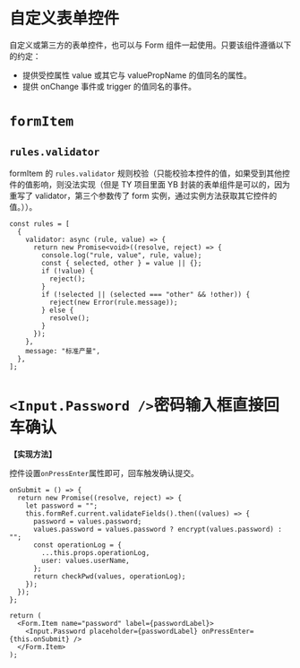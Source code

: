 # 自定义表单控件

自定义或第三方的表单控件，也可以与 Form 组件一起使用。只要该组件遵循以下的约定：

- 提供受控属性 value 或其它与 valuePropName 的值同名的属性。
- 提供 onChange 事件或 trigger 的值同名的事件。

# `formItem`

## `rules.validator`

formItem 的 `rules.validator` 规则校验（只能校验本控件的值，如果受到其他控件的值影响，则没法实现（但是 TY 项目里面 YB 封装的表单组件是可以的，因为重写了 validator，第三个参数传了 form 实例，通过实例方法获取其它控件的值。））。

```tsx
const rules = [
  {
    validator: async (rule, value) => {
      return new Promise<void>((resolve, reject) => {
        console.log("rule, value", rule, value);
        const { selected, other } = value || {};
        if (!value) {
          reject();
        }
        if (!selected || (selected === "other" && !other)) {
          reject(new Error(rule.message));
        } else {
          resolve();
        }
      });
    },
    message: "标准产量",
  },
];
```

# `<Input.Password />`密码输入框直接回车确认

**【实现方法】**

控件设置`onPressEnter`属性即可，回车触发确认提交。

```tsx
onSubmit = () => {
  return new Promise((resolve, reject) => {
    let password = "";
    this.formRef.current.validateFields().then((values) => {
      password = values.password;
      values.password = values.password ? encrypt(values.password) : "";
      const operationLog = {
        ...this.props.operationLog,
        user: values.userName,
      };
      return checkPwd(values, operationLog);
    });
  });
};

return (
  <Form.Item name="password" label={passwordLabel}>
    <Input.Password placeholder={passwordLabel} onPressEnter={this.onSubmit} />
  </Form.Item>
);
```
